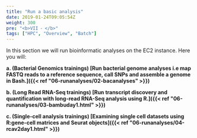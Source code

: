 ```yaml
---
title: "Run a basic analysis"
date: 2019-01-24T09:05:54Z
weight: 300
pre: "<b>VII ⁃ </b>"
tags: ["HPC", "Overview", "Batch"]
---
```


In this section we will run bioinformatic analyses on the EC2 instance. Here you will:

**a.	**(Bacterial Genomics trainings)** [Run bacterial genome analyses i.e map FASTQ reads to a reference sequence, call SNPs and assemble a genome in Bash.]({{< ref "06-runanalyses/02-bacanalyses" >}})**    
     
**b.	**(Long Read RNA-Seq trainings)** [Run transcript discovery and quantification with long-read RNA-Seq analysis using R.]({{< ref "06-runanalyses/03-bambuday1.html" >}})**  

**c.    **(Single-cell analysis trainings)** [Examining single cell datasets using R:gene-cell matrices and Seurat objects]({{< ref "06-runanalyses/04-rcav2day1.html" >}})**  
